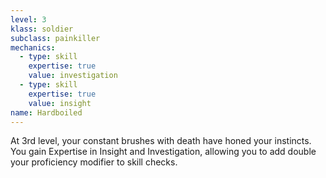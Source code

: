 ```yaml
---
level: 3
klass: soldier
subclass: painkiller
mechanics:
  - type: skill
    expertise: true
    value: investigation
  - type: skill
    expertise: true
    value: insight
name: Hardboiled
---
```

At 3rd level, your constant brushes with death have honed your instincts. You gain Expertise in Insight and
Investigation, allowing you to add double your proficiency modifier to skill checks.
